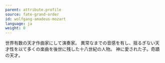 ```yaml
---
parent: attribute.profile
source: fate-grand-order
id: wolfgang-amadeus-mozart
language: ja
weight: 0
---
```


世界有数の天才作曲家にして演奏家。
異常なまでの音感を有し、揺るぎない天才性を以て多くの楽曲を後世に残した十八世紀の人物。
神に愛された子。奇蹟の天才。
